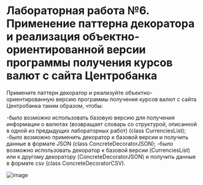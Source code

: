 # Лабораторная работа №6. Применение паттерна декоратора и реализация объектно-ориентированной версии программы получения курсов валют с сайта Центробанка
Примените паттерн декоратор и реализуйте объектно-ориентированную версию программы получения курсов валют с сайта Центробанка таким образом, чтобы: 

 -было возможно использовать базовую версию для получения информации о валютах (возвращает словарь со структурой, описанной в одной из предыдущих лабораторных работ) (class CurrenciesList); 
 -было возможно применить декоратор к базовой версии и получить данные в формате JSON (class ConcreteDecoratorJSON); 
 -было возможно использовать декоратор к базовой версии (CurrenciesList) или к другому декоратору (ConcreteDecoratorJSON) и получить данные в формате csv (class ConcreteDecoratorCSV).

![image](https://github.com/user-attachments/assets/0ec083bb-d7f9-4318-800c-ec2f31837b0f)

